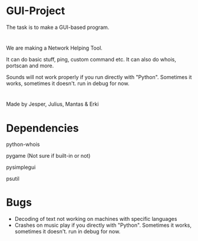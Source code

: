 # GUI-Project
The task is to make a GUI-based program.
#
We are making a Network Helping Tool.

It can do basic stuff, ping, custom command etc. It can also do whois, portscan and more.

Sounds will not work properly if you run directly with "Python". Sometimes it works, sometimes it doesn't. run in debug for now.
#    
Made by Jesper, Julius, Mantas & Erki
#

# Dependencies
python-whois

pygame (Not sure if built-in or not)

pysimplegui

psutil

# Bugs
- Decoding of text not working on machines with specific languages
- Crashes on music play if you directly with "Python". Sometimes it works, sometimes it doesn't. run in debug for now.
